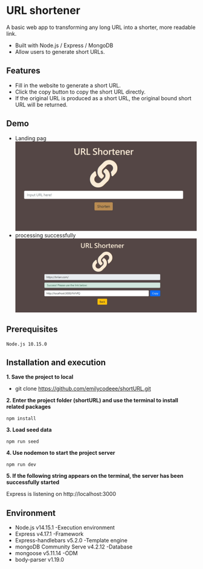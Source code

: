 # URL shortener

A basic web app to transforming any long URL into a shorter, more readable link.

- Built with Node.js / Express / MongoDB
- Allow users to generate short URLs.

## Features

- Fill in the website to generate a short URL.
- Click the copy button to copy the short URL directly.
- If the original URL is produced as a short URL, the original bound short URL will be returned.

## Demo

- Landing pag
  ![index](/public/photos/index.jpg)
- processing successfully
  ![new](/public/photos/success.jpg)

## Prerequisites

```
Node.js 10.15.0
```

## Installation and execution

**1. Save the project to local**

- git clone https://github.com/emilycodeee/shortURL.git

**2. Enter the project folder (shortURL) and use the terminal to install related packages**

```
npm install
```

**3. Load seed data**

```
npm run seed
```

**4. Use nodemon to start the project server**

```
npm run dev
```

**5. If the following string appears on the terminal, the server has been successfully started**

Express is listening on http://localhost:3000

## Environment

- Node.js v14.15.1 -Execution environment
- Express v4.17.1 -Framework
- Express-handlebars v5.2.0 -Template engine
- mongoDB Community Serve v4.2.12 -Database
- mongoose v5.11.14 -ODM
- body-parser v1.19.0
